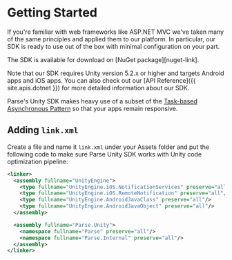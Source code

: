 # Getting Started

If you're familiar with web frameworks like ASP.NET MVC we've taken many of the same principles and applied them to our platform. In particular, our SDK is ready to use out of the box with minimal configuration on your part.

The SDK is available for download on [NuGet package][nuget-link].

Note that our SDK requires Unity version 5.2.x or higher and targets Android apps and iOS apps. You can also check out our [API Reference]({{ site.apis.dotnet }}) for more detailed information about our SDK.

Parse's Unity SDK makes heavy use of a subset of the [Task-based Asynchronous Pattern](https://docs.microsoft.com/en-us/dotnet/standard/asynchronous-programming-patterns/task-based-asynchronous-pattern-tap) so that your apps remain responsive.


## Adding `link.xml`

Create a file and name it `link.xml` under your Assets folder and put the following code to make sure Parse Unity SDK works with Unity code optimization pipeline:

```xml
<linker>
  <assembly fullname="UnityEngine">
    <type fullname="UnityEngine.iOS.NotificationServices" preserve="all"/>
    <type fullname="UnityEngine.iOS.RemoteNotification" preserve="all"/>
    <type fullname="UnityEngine.AndroidJavaClass" preserve="all"/>
    <type fullname="UnityEngine.AndroidJavaObject" preserve="all"/>
  </assembly>

  <assembly fullname="Parse.Unity">
    <namespace fullname="Parse" preserve="all"/>
    <namespace fullname="Parse.Internal" preserve="all"/>
  </assembly>
</linker>
```
